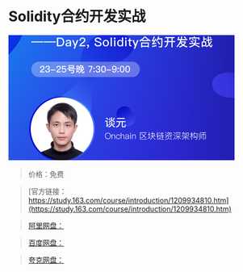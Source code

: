 # Solidity合约开发实战

![img](../../../assets/study163/free/7d8dd6670e3746009c2f901b54975e5a.png)

> 价格：免费

> [官方链接：https://study.163.com/course/introduction/1209934810.htm](https://study.163.com/course/introduction/1209934810.htm)

> [阿里网盘：]()

> [百度网盘：]()

> [夸克网盘：]()
